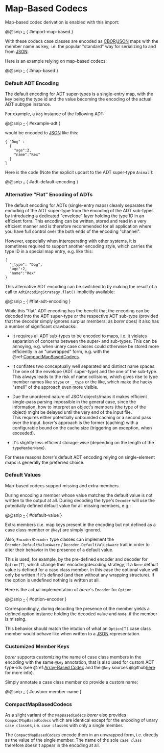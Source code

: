 Map-Based Codecs
================

Map-based codec derivation is enabled with this import:

@@snip [-]($test$/DerivationSpec.scala) { #import-map-based }

With these codecs case classes are encoded as [CBOR]/[JSON] maps with the member name as key, i.e. the popular
"standard" way for serializing to and from [JSON]. 

Here is an example relying on map-based codecs:

@@snip [-]($test$/DerivationSpec.scala) { #map-based }


### Default ADT Encoding

The default encoding for ADT super-types is a single-entry map, with the key being the type id and the value
becoming the encoding of the actual ADT subtype instance.

For example, a `Dog` instance of the following ADT:

@@snip [-]($test$/DerivationSpec.scala) { #example-adt }

would be encoded to [JSON] like this:

```
{ "Dog" :
  {
    "age":2,
    "name":"Rex"
  }
}
```

Here is the code (Note the explicit upcast to the ADT super-type `Animal`!):

@@snip [-]($test$/DerivationSpec.scala) { #adt-default-encoding }


### Alternative "Flat" Encoding of ADTs

The default encoding for ADTs (single-entry maps) cleanly separates the encoding of the ADT super-type from the encoding
of the ADT sub-types by introducing a dedicated "envelope" layer holding the type ID in an efficient form. This encoding
can be written, stored and read in a very efficient manner and is therefore recommended for all application where you
have full control over the both ends of the encoding "channel".

However, especially when interoperating with other systems, it is sometimes required to support another encoding style,
which carries the type ID in a special map entry, e.g. like this:

```
{
  "_type": "Dog",
  "age":2,
  "name":"Rex"
}
```  

This alternative ADT encoding can be switched to by making the result of a call to `AdtEncodingStrategy.flat()`
implicitly available:

@@snip [-]($test$/DerivationSpec.scala) { #flat-adt-encoding }

While this "flat" ADT encoding has the benefit that the encoding can be decoded into the ADT super-type _or_ the
respective ADT sub-type (provided that the decoder simply ignores surplus members, as _borer_ does) it also has a number
of significant drawbacks:

- It requires all ADT sub-types to be encoded to maps, i.e. it violates separation of concerns between the super- and
  sub-types. This can be annoying, e.g. when unary case classes could otherwise be stored more efficiently in an
  "unwrapped" form, e.g. with the @ref:[CompactMapBasedCodecs](#compactmapbasedcodecs). 

- It conflates two conceptually well separated and distinct name spaces: The one of the envelope (ADT super-type) and
  the one of the sub-type. This always leads to the risk of name collisions, which gives rise to type member names like
  `$type` or `__type` or the like, which make the hacky "smell" of the approach even more visible.
  
- Due the unordered nature of JSON objects/maps it makes efficient single-pass parsing impossible in the general case,
  since the information, how to interpret an object's members (the type of the object) might be delayed until the very
  end of the input file.<br>
  This requires either potentially unbounded caching or a second pass over the input. _borer's_ approach is the former
  (caching) with a configurable bound on the cache size (triggering an exception, when exceeded).

- It's slightly less efficient storage-wise (depending on the length of the `typeMemberName`).

For these reasons _borer's_ default ADT encoding relying on single-element maps is generally the preferred choice.


### Default Values

Map-based codecs support missing and extra members.

During encoding a member whose value matches the default value is not written to the output at all.
During decoding the type's `Decoder` will use the potentially defined default value for all missing members, e.g.:

@@snip [-]($test$/DerivationSpec.scala) { #default-value } 

Extra members (i.e. map keys present in the encoding but not defined as a case class member or `@key`) are simply ignored.<br>

Also, `Encoder`/`Decoder` type classes can implement the `Encoder.DefaultValueAware` / `Decoder.DefaultValueAware`
trait in order to alter their behavior in the presence of a default value.

This is used, for example, by the pre-defined encoder and decoder for `Option[T]`, which change their encoding/decoding
strategy, if a `None` default value is defined for a case class member. In this case the optional value will only be
written if it's defined (and then without any wrapping structure). If the option is undefined nothing is written at all.

Here is the actual implementation of _borer_'s `Encoder` for `Option`:

@@snip [-]($core$/Encoder.scala) { #option-encoder }


Correspondingly, during decoding the presence of the member yields a defined option instance holding the decoded value
and `None`, if the member is missing.

This behavior should match the intution of what an `Option[T]` case class member would behave like when written to a
[JSON] representation. 


### Customized Member Keys

_borer_ supports customizing the name of case class members in the encoding with the same `@key` annotation, that is
also used for custom ADT type-ids (see @ref:[Array-Based Codec](array-based.md) and the `@key` sources
@github[here](/derivation/src/main/scala/io/bullet/borer/derivation/key.scala) for more info).

Simply annotate a case class member do provide a custom name:

@@snip [-]($test$/DerivationSpec.scala) { #custom-member-name }


### CompactMapBasedCodecs

As a slight variant of the `MapBasedCodecs` _borer_ also provides `CompactMapBasedCodecs` which are identical except for
the encoding of unary `case class`es, i.e. `case class`es with only a single member.

The `CompactMapBasedCodecs` encode them in an unwrapped form, i.e. directly as the value of the single member.
The name of the sole `case class` therefore doesn't appear in the encoding at all.


  [CBOR]: http://cbor.io/
  [JSON]: http://json.org/